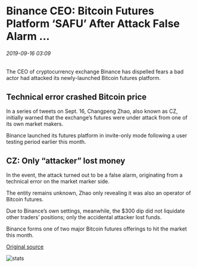 # Binance CEO: Bitcoin Futures Platform ‘SAFU’ After Attack False Alarm ...

###### 2019-09-16 03:09

The CEO of cryptocurrency exchange Binance has dispelled fears a bad actor had attacked its newly-launched Bitcoin futures platform.

## Technical error crashed Bitcoin price

In a series of tweets on Sept. 16, Changpeng Zhao, also known as CZ, initially warned that the exchange’s futures were under attack from one of its own market makers.

Binance launched its futures platform in invite-only mode following a user testing period earlier this month.

## CZ: Only “attacker” lost money

In the event, the attack turned out to be a false alarm, originating from a technical error on the market marker side.

The entity remains unknown, Zhao only revealing it was also an operator of Bitcoin futures.

Due to Binance’s own settings, meanwhile, the $300 dip did not liquidate other traders’ positions; only the accidental attacker lost funds.

Binance forms one of two major Bitcoin futures offerings to hit the market this month.

[Original source](https://cointelegraph.com/news/bitcoin-futures-platform-safu-after-false-alarm-attack-binance-ceo)

![stats](https://c.statcounter.com/11760860/0/a89fa40b/1/ "stats")